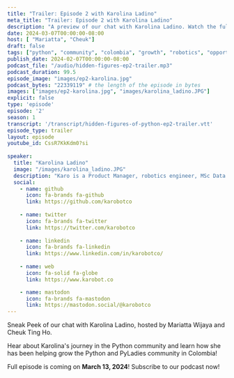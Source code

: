 ```yaml
---
title: "Trailer: Episode 2 with Karolina Ladino"
meta_title: "Trailer: Episode 2 with Karolina Ladino"
description: "A preview of our chat with Karolina Ladino. Watch the full episode on Mar 13, 2024"
date: 2024-03-07T00:00:00-08:00
host: [ "Mariatta", "Cheuk"]
draft: false
tags: ["python", "community", "colombia", "growth", "robotics", "opportunities", "trailer"]
publish_date: 2024-02-07T00:00:00-08:00
podcast_file: "/audio/hidden-figures-ep2-trailer.mp3"
podcast_duration: 99.5
episode_image: "images/ep2-karolina.jpg"
podcast_bytes: "22339119" # the length of the episode in bytes
images: ["images/ep2-karolina.jpg", "images/karolina_ladino.JPG"]
explicit: false 
type: 'episode'
episode: '2'
season: 1
transcript: '/transcript/hidden-figures-of-python-ep2-trailer.vtt'
episode_type: trailer
layout: episode
youtube_id: CssR7KkKdm0?si
  
speaker:
  title: "Karolina Ladino"
  image: "/images/karolina_ladino.JPG"
  description: "Karo is a Product Manager, robotics engineer, MSc Data Analytics, teacher, maker, and jeweler. She co-leads PyLadies Bogotá and PyLadies Colombia initiative. She is part of Python Colombia and is a co-organizer of the PyConCo conference. She has more than 9 years of experience creating hardware for various disciplines. She loves working towards creating opportunities and spaces for personal and professional growth of people. In her free time, she draws and works on her jewelry project."
  social:
    - name: github
      icon: fa-brands fa-github
      link: https://github.com/karobotco
  
    - name: twitter
      icon: fa-brands fa-twitter
      link: https://twitter.com/karobotco
  
    - name: linkedin
      icon: fa-brands fa-linkedin
      link: https://www.linkedin.com/in/karobotco/
    
    - name: web
      icon: fa-solid fa-globe
      link: https://www.karobot.co

    - name: mastodon
      icon: fa-brands fa-mastodon
      link: https://mastodon.social/@karobotco
---
```


Sneak Peek of our chat with Karolina Ladino, hosted by Mariatta Wijaya and Cheuk Ting Ho.

Hear about Karolina's journey in the Python community and learn how she has been helping grow the Python and PyLadies community in Colombia!

Full episode is coming on **March 13, 2024**! Subscribe to our podcast now!
